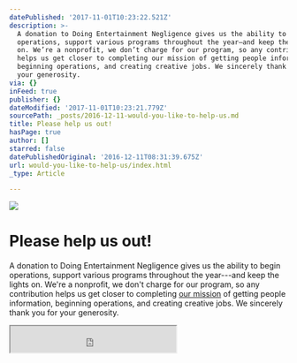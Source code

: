 ```yaml
---
datePublished: '2017-11-01T10:23:22.521Z'
description: >-
  A donation to Doing Entertainment Negligence gives us the ability to begin
  operations, support various programs throughout the year—and keep the lights
  on. We’re a nonprofit, we don’t charge for our program, so any contribution
  helps us get closer to completing our mission of getting people information,
  beginning operations, and creating creative jobs. We sincerely thank you for
  your generosity.
via: {}
inFeed: true
publisher: {}
dateModified: '2017-11-01T10:23:21.779Z'
sourcePath: _posts/2016-12-11-would-you-like-to-help-us.md
title: Please help us out!
hasPage: true
author: []
starred: false
datePublishedOriginal: '2016-12-11T08:31:39.675Z'
url: would-you-like-to-help-us/index.html
_type: Article

---
```

![](https://the-grid-user-content.s3-us-west-2.amazonaws.com/b6bd3034-ee9a-4fbe-b377-445ef8abb887.png)

# **Please help us out!**

A donation to Doing Entertainment Negligence gives us the ability to begin operations, support various programs throughout the year---and keep the lights on. We're a nonprofit, we don't charge for our program, so any contribution helps us get closer to completing [our mission][0] of getting people information, beginning operations, and creating creative jobs. We sincerely thank you for your generosity.

<iframe src="https://the-grid.github.io/ed-userhtml/?g=eJyVUUtLAzEQvvsrxpxto1A8SLeXKr1IqW88LdlkujuaF8ms2_33phURRQQPA98cvhfffBuSA6WZgq9ExxzzhZTDMEyjGqOyUx2c1C1NGvJywCbrJMAhd8FUIobMAlilFrkSNYcoFkdz8rFn4DFiESRj0AvwypVPOyPgTdm-4DpPdtqSfv2b0hULNHXTMwdf0xf_cXVz9bS-fb5cn89mPzXIqRYF5KR_6xSaF9ScD9XQ1w93kmTDfn-1CV4xLpf19Wra0lZAE5LBVInTz0S5bxyV2sqWzhs1bpSFCdx3CFltMZ0AqkyYYFAjcIBiCcFb8nh8SOnaD-Y35X8ELQPISDu0H_EGMtxV4kxAh9R2vIfFRu5nXbwD48uicQ" height="48" style=""></iframe>



[0]: http://fwdtv.org/about-us/